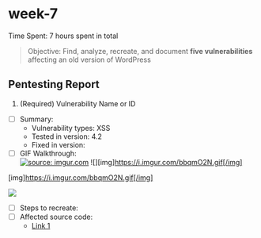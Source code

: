 # week-7

Time Spent: 7 hours spent in total

> Objective: Find, analyze, recreate, and document **five vulnerabilities** affecting an old version of WordPress

## Pentesting Report

1. (Required) Vulnerability Name or ID
  - [ ] Summary: 
    - Vulnerability types: XSS
    - Tested in version: 4.2
    - Fixed in version: 
  - [ ] GIF Walkthrough:  
<a href="https://imgur.com/bbqmO2N"><img src="https://i.imgur.com/bbqmO2N.gif" title="source: imgur.com" /></a>
![][img]https://i.imgur.com/bbqmO2N.gif[/img]

  [img]https://i.imgur.com/bbqmO2N.gif[/img]
  
  ![](https://imgur.com/bbqmO2N)
  - [ ] Steps to recreate: 
  - [ ] Affected source code:
    - [Link 1](https://core.trac.wordpress.org/browser/tags/version/src/source_file.php)
